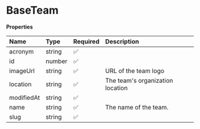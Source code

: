 # BaseTeam

**Properties**

| Name       | Type   | Required | Description                      |
| :--------- | :----- | :------- | :------------------------------- |
| acronym    | string | ✅       |                                  |
| id         | number | ✅       |                                  |
| imageUrl   | string | ✅       | URL of the team logo             |
| location   | string | ✅       | The team's organization location |
| modifiedAt | string | ✅       |                                  |
| name       | string | ✅       | The name of the team.            |
| slug       | string | ✅       |                                  |
